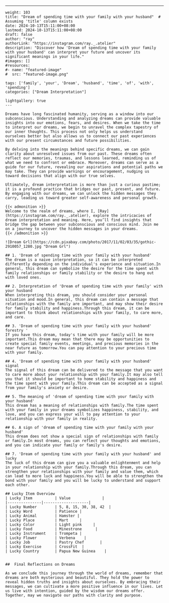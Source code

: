 ---
    weight: 103
    title: "Dream of spending time with your family with your husband"  # Assuming 'title' column exists
    date: 2024-10-13T15:11:00+08:00
    lastmod: 2024-10-13T15:11:00+08:00
    draft: false
    author: "ray"
    authorLink: "https://instagram.com/ray._.atelier"
    description: "Discover how 'Dream of spending time with your family with your husband' can interpret your future and uncover its significant meanings in your life."
    #images: []
    #resources:
    #- name: "featured-image"
    #  src: "featured-image.png"
    
    tags: ['family', 'your', 'Dream', 'husband', 'time', 'of', 'with', 'spending']
    categories: ["Dream Interpretation"]
    
    lightgallery: true
    ---
    
    Dreams have long fascinated humanity, serving as a window into our subconscious. Understanding and analyzing dreams can provide valuable insights into our emotions, fears, and desires. When we take the time to interpret our dreams, we begin to unravel the complex tapestry of our inner thoughts. This process not only helps us understand ourselves better but also allows us to connect our past experiences with our present circumstances and future possibilities.
    
    By delving into the meanings behind specific dreams, we can gain clarity about unresolved issues from our past. These dreams often reflect our memories, traumas, and lessons learned, reminding us of what we need to confront or embrace. Moreover, dreams can serve as a guide for our future, revealing our aspirations and potential paths we may take. They can provide warnings or encouragement, nudging us toward decisions that align with our true selves.
    
    Ultimately, dream interpretation is more than just a curious pastime; it is a profound practice that bridges our past, present, and future. By engaging with our dreams, we can unlock the hidden messages they carry, leading us toward greater self-awareness and personal growth.
    
    {{< admonition >}}
    Welcome to the realm of dreams, where I, [Ray](https://instagram.com/ray._.atelier), explore the intricacies of dream interpretation and meaning. Here, you’ll find insights that bridge the gap between your subconscious and conscious mind. Join me on a journey to uncover the hidden messages in your dreams.
    {{< /admonition >}}
    
    ![Dream Grl](https://cdn.pixabay.com/photo/2017/11/02/03/35/gothic-2910057_1280.jpg "Dream Grl")
    
    ## 1. 'Dream of spending time with your family with your husband'
    The dream is a naive interpretation, so it can be interpreted differently depending on the individual's experience and situation.In general, this dream can symbolize the desire for the time spent with family relationships or family stability or the desire to hang out with loved ones.
    
    ## 2. Interpretation of 'Dream of spending time with your family' with your husband
    When interpreting this dream, you should consider your personal situation and mood.In general, this dream can contain a message that relationships with the family are important, and may show their desire for family stability and happiness.Through this dream, it can be important to think about relationships with your family, to care more, and care.
    
    ## 3. 'Dream of spending time with your family with your husband' forestry '
    If you have this dream, today's time with your family will be more important.This dream may mean that there may be opportunities to create special family events, meetings, and precious memories in the near future as tomorrow.You can pay attention to your precious time with your family.
    
    ## 4. 'Dream of spending time with your family with your husband' signal
    The signal of this dream can be delivered to the message that you want to care more about your relationship with your family.It may also tell you that it should be important to home stability and happiness and the time spent with your family.This dream can be accepted as a signal from your family's anxiety or desire.
    
    ## 5. The meaning of 'dream of spending time with your family with your husband'
    This dream has a meaning of relationships with family.The time spent with your family in your dreams symbolizes happiness, stability, and love, and you can express your will to pay attention to your relationship with your family in reality.
    
    ## 6. A sign of 'dream of spending time with your family with your husband'
    This dream does not show a special sign of relationships with family or family.In most dreams, you can reflect your thoughts and emotions, and you can indicate your family or family's desire.
    
    ## 7. 'Dream of spending time with your family with your husband' and lucky
    The luck of this dream can give you a valuable enlightenment and help in your relationship with your family.Through this dream, you can strengthen your relationships with your family and value them, which can lead to more luck and happiness.You will be able to strengthen the bond with your family and you will be lucky to understand and support each other.
    
    ## Lucky Item Overview
    | Lucky Item          | Value              |
    |---------------|--------------------|
    | Lucky Number        | 5, 8, 15, 30, 38, 42  |
    | Lucky Word          | Patience |
    | Lucky Animal        | Hamster |
    | Lucky Place         | Mart     |
    | Lucky Color         | Light pink     |
    | Lucky Food          | Minestrone      |
    | Lucky Instrument    | Trompeta |
    | Lucky Flower        | Verbena    |
    | Lucky Job           | Pastry Chef       |
    | Lucky Exercise      | CrossFit  |
    | Lucky Country       | Papua New Guinea    |
    
    
    ##  Final Reflections on Dreams
    
    As we conclude this journey through the world of dreams, remember that dreams are both mysterious and beautiful. They hold the power to reveal hidden truths and insights about ourselves. By embracing their messages, we can cultivate a more positive influence in our lives. Let us live with intention, guided by the wisdom our dreams offer. Together, may we navigate our paths with clarity and purpose.
    